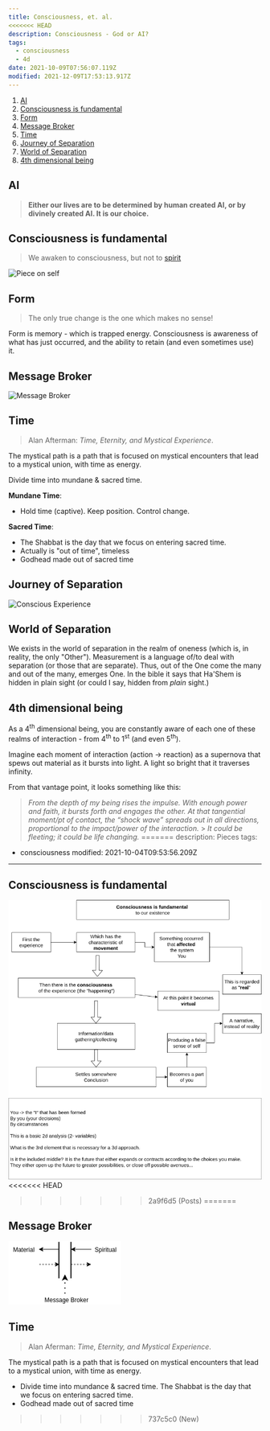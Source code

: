 ```yaml
---
title: Consciousness, et. al.
<<<<<<< HEAD
description: Consciousness - God or AI?
tags:
  - consciousness
  - 4d
date: 2021-10-09T07:56:07.119Z
modified: 2021-12-09T17:53:13.917Z
---
```


1. [AI](#ai)
2. [Consciousness is fundamental](#consciousness-is-fundamental)
3. [Form](#form)
4. [Message Broker](#message-broker)
5. [Time](#time)
6. [Journey of Separation](#journey-of-separation)
7. [World of Separation](#world-of-separation)
8. [4th dimensional being](#4th-dimensional-being)

## AI

> **Either our lives are to be determined by human created AI, or by divinely created AI. It is our choice.**

## Consciousness is fundamental

> We awaken to consciousness, but not to [spirit](spirit.html)

![Piece on self](/posts/img/qkab/consciousness.png)

## Form

> The only true change is the one which makes no sense!

Form is memory - which is trapped energy. Consciousness is awareness of what has just occurred, and the ability to retain (and even sometimes use) it.

## Message Broker

![Message Broker](/posts/img/qkab/message.png)

## Time

> Alan Afterman: _Time, Eternity, and Mystical Experience_.

The mystical path is a path that is focused on mystical encounters that lead to a mystical union, with time as energy.

Divide time into mundane & sacred time.

**Mundane Time**:

- Hold time (captive). Keep position. Control change.

**Sacred Time**:

- The Shabbat is the day that we focus on entering sacred time.
- Actually is "out of time", timeless
- Godhead made out of sacred time

## Journey of Separation

![Conscious Experience](/posts/img/qkab/conscious_seperation.png)

## World of Separation

We exists in the world of separation in the realm of oneness (which is, in reality, the only "Other"). Measurement is a language of/to deal with separation (or those that are separate). Thus, out of the One come the many and out of the many, emerges One. In the bible it says that Ha'Shem is hidden in plain sight (or could I say, hidden from _plain_ sight.)

## 4th dimensional being

As a 4<sup>th</sup> dimensional being, you are constantly aware of each one of these realms of interaction - from 4<sup>th</sup> to 1<sup>st</sup> (and even 5<sup>th</sup>).

Imagine each moment of interaction (action -> reaction) as a supernova that spews out material as it bursts into light. A light so bright that it traverses infinity.

From that vantage point, it looks something like this:

> _From the depth of my being rises the impulse. With enough power and faith, it bursts forth and engages the other. At that tangential moment/pt of contact, the “shock wave” spreads out in all directions, proportional to the impact/power of the interaction._ > _It could be fleeting; it could be life changing._
=======
description: Pieces
tags:
  - consciousness
modified: 2021-10-04T09:53:56.209Z
---

## Consciousness is fundamental

![Piece on self](consciousness.png)
<<<<<<< HEAD
>>>>>>> 2a9f6d5 (Posts)
=======

## Message Broker

![Message Broker](message.png)

## Time

> Alan Aferman: _Time, Eternity, and Mystical Experience_.

The mystical path is a path that is focused on mystical encounters that lead to a mystical union, with time as energy.

- Divide time into mundance & sacred time. The Shabbat is the day that we focus on entering sacred time.
- Godhead made out of sacred time
>>>>>>> 737c5c0 (New)
